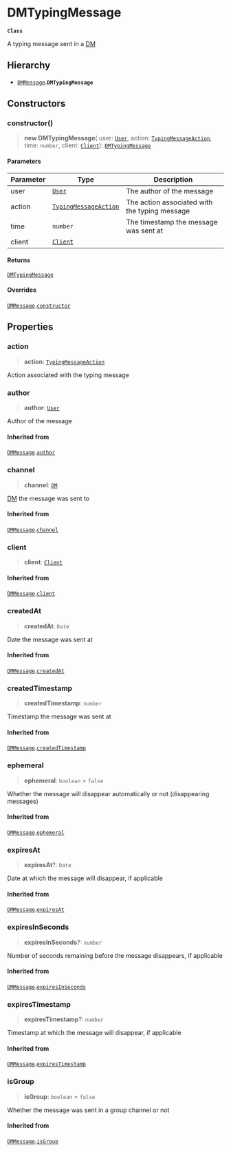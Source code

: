 # DMTypingMessage

**`Class`**

A typing message sent in a [DM](class.dm.md)

## Hierarchy

* [`DMMessage`](class.dmmessage.md).**`DMTypingMessage`**

## Constructors

### constructor()

> **new DMTypingMessage**( user: [`User`](class.user.md), action: [`TypingMessageAction`](https://github.com/RaindropsSys/signal.js-docs/blob/mane/reference/enumerations/enumeration.TypingMessageAction.md), time: `number`, client: [`Client`](class.client.md)): [`DMTypingMessage`](class.dmtypingmessage.md)

#### Parameters

| Parameter | Type                                                                                                                                        | Description                                   |
| --------- | ------------------------------------------------------------------------------------------------------------------------------------------- | --------------------------------------------- |
| user      | [`User`](class.user.md)                                                                                                                     | The author of the message                     |
| action    | [`TypingMessageAction`](https://github.com/RaindropsSys/signal.js-docs/blob/mane/reference/enumerations/enumeration.TypingMessageAction.md) | The action associated with the typing message |
| time      | `number`                                                                                                                                    | The timestamp the message was sent at         |
| client    | [`Client`](class.client.md)                                                                                                                 |                                               |

#### Returns

[`DMTypingMessage`](class.dmtypingmessage.md)

#### Overrides

[`DMMessage`](class.dmmessage.md).[`constructor`](class.dmmessage.md#constructor)

## Properties

### action

> **action**: [`TypingMessageAction`](https://github.com/RaindropsSys/signal.js-docs/blob/mane/reference/enumerations/enumeration.TypingMessageAction.md)

Action associated with the typing message

### author

> **author**: [`User`](class.user.md)

Author of the message

#### Inherited from

[`DMMessage`](class.dmmessage.md).[`author`](class.dmmessage.md#author)

### channel

> **channel**: [`DM`](class.dm.md)

[DM](class.dm.md) the message was sent to

#### Inherited from

[`DMMessage`](class.dmmessage.md).[`channel`](class.dmmessage.md#channel)

### client

> **client**: [`Client`](class.client.md)

#### Inherited from

[`DMMessage`](class.dmmessage.md).[`client`](class.dmmessage.md#client)

### createdAt

> **createdAt**: `Date`

Date the message was sent at

#### Inherited from

[`DMMessage`](class.dmmessage.md).[`createdAt`](class.dmmessage.md#createdat)

### createdTimestamp

> **createdTimestamp**: `number`

Timestamp the message was sent at

#### Inherited from

[`DMMessage`](class.dmmessage.md).[`createdTimestamp`](class.dmmessage.md#createdtimestamp)

### ephemeral

> **ephemeral**: `boolean` = `false`

Whether the message will disappear automatically or not (disappearing messages)

#### Inherited from

[`DMMessage`](class.dmmessage.md).[`ephemeral`](class.dmmessage.md#ephemeral)

### expiresAt

> **expiresAt**?: `Date`

Date at which the message will disappear, if applicable

#### Inherited from

[`DMMessage`](class.dmmessage.md).[`expiresAt`](class.dmmessage.md#expiresat)

### expiresInSeconds

> **expiresInSeconds**?: `number`

Number of seconds remaining before the message disappears, if applicable

#### Inherited from

[`DMMessage`](class.dmmessage.md).[`expiresInSeconds`](class.dmmessage.md#expiresinseconds)

### expiresTimestamp

> **expiresTimestamp**?: `number`

Timestamp at which the message will disappear, if applicable

#### Inherited from

[`DMMessage`](class.dmmessage.md).[`expiresTimestamp`](class.dmmessage.md#expirestimestamp)

### isGroup

> **isGroup**: `boolean` = `false`

Whether the message was sent in a group channel or not

#### Inherited from

[`DMMessage`](class.dmmessage.md).[`isGroup`](class.dmmessage.md#isgroup)
